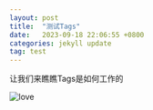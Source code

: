 ```yaml
---
layout: post
title:  "测试Tags"
date:   2023-09-18 22:06:55 +0800
categories: jekyll update
tag: test
---
```


让我们来瞧瞧Tags是如何工作的

![love](\assets\2023\EV-GAgtXgAEfLIC.jpg)